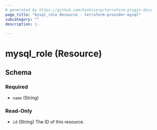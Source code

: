 ```yaml
---
# generated by https://github.com/hashicorp/terraform-plugin-docs
page_title: "mysql_role Resource - terraform-provider-mysql"
subcategory: ""
description: |-
  
---
```


# mysql_role (Resource)





<!-- schema generated by tfplugindocs -->
## Schema

### Required

- `name` (String)

### Read-Only

- `id` (String) The ID of this resource.
